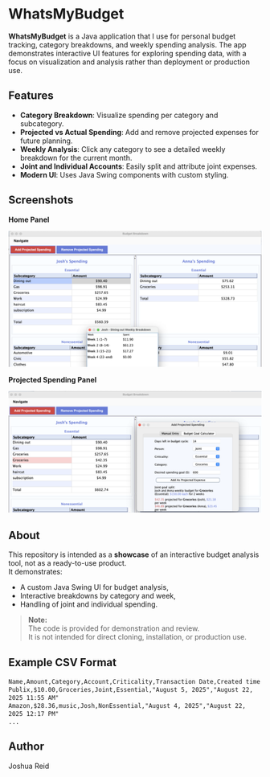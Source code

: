 # WhatsMyBudget

**WhatsMyBudget** is a Java application that I use for personal budget tracking, category breakdowns, and weekly spending analysis. The app demonstrates interactive UI features for exploring spending data, with a focus on visualization and analysis rather than deployment or production use.

## Features

- **Category Breakdown**: Visualize spending per category and subcategory.
- **Projected vs Actual Spending**: Add and remove projected expenses for future planning.
- **Weekly Analysis**: Click any category to see a detailed weekly breakdown for the current month.
- **Joint and Individual Accounts**: Easily split and attribute joint expenses.
- **Modern UI**: Uses Java Swing components with custom styling.

## Screenshots

**Home Panel**

![Home panel](https://github.com/joshuarreid/whatsMyBudget/blob/main/Home.png)

**Projected Spending Panel**

![Projected panel](https://github.com/joshuarreid/whatsMyBudget/blob/main/Projected.png)

## About

This repository is intended as a **showcase** of an interactive budget analysis tool, not as a ready-to-use product.  
It demonstrates:
- A custom Java Swing UI for budget analysis,
- Interactive breakdowns by category and week,
- Handling of joint and individual spending.

> **Note:**  
> The code is provided for demonstration and review.  
> It is not intended for direct cloning, installation, or production use.

## Example CSV Format

```
Name,Amount,Category,Account,Criticality,Transaction Date,Created time
Publix,$10.00,Groceries,Joint,Essential,"August 5, 2025","August 22, 2025 11:55 AM"
Amazon,$28.36,music,Josh,NonEssential,"August 4, 2025","August 22, 2025 12:17 PM"
...
```

## Author

Joshua Reid  

